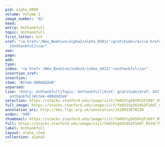 ```yaml
---
pid: alpha_0999
volume: Volume 2
image_number: '62'
head: 
entry: Unthankfull
topic: Unthankfull
first_letter: U/V
xref: "<a href='/New_Beehive/alpha2/alpha_0381/'>gratitude</a>|<a href='/New_Beehive/toc_vol2/toc2_098/'>347
  [Unthankful]</a>"
see: 
page: 
add: 
type: 
index: "<a href='/New_Beehive/index5/index_4422/'>unthankful</a>"
insertion_xref: 
insertion: 
item: "#item-400ddd2e0"
unparsed: 
line: 'Entry: Unthankfull|Topic: Unthankfull|Xref: gratitude|Xref: 347 [Unthankful]|Index:
  unthankful|#item-400ddd2e0'
selection: https://stacks.stanford.edu/image/iiif/fm855tg5659%2F1607_0529/755,4242,2945,412/full/0/default.jpg
full_image: https://stacks.stanford.edu/image/iiif/fm855tg5659%2F1607_0529/full/full/0/default.jpg
annotation_uri: http://dev.llgc.org.uk/annotation/1528913678234
order: '999'
thumbnail: https://stacks.stanford.edu/image/iiif/fm855tg5659%2F1607_0529/755,4242,600,180/250,/0/default.jpg
full: https://stacks.stanford.edu/image/iiif/fm855tg5659%2F1607_0529/755,4242,2945,412/full/0/default.jpg
label: Unthankfull
layout: alpha_item
collection: alpha5
---
```

